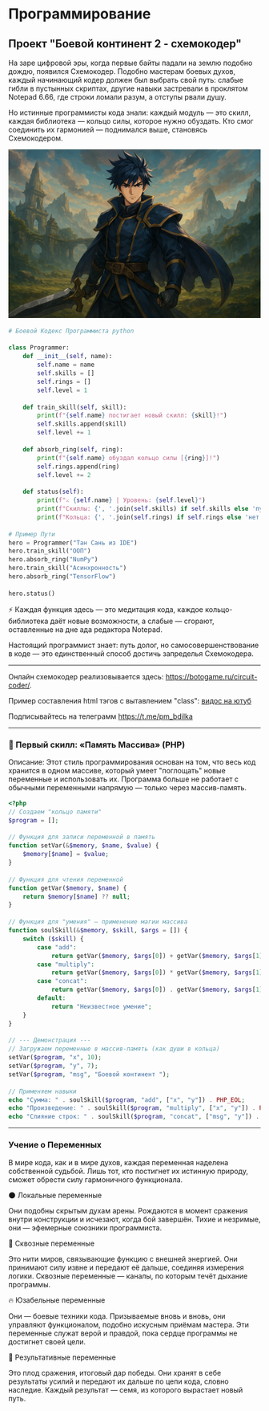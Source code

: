 # Программирование 

## Проект "Боевой континент 2 - схемокодер"

На заре цифровой эры, когда первые байты падали на землю подобно дождю, появился Схемокодер. Подобно мастерам боевых духов, каждый начинающий кодер должен был выбрать свой путь: слабые гибли в пустынных скриптах, другие навыки застревали в проклятом Notepad 6.66, где строки ломали разум, а отступы рвали душу.

Но истинные программисты кода знали: каждый модуль — это скилл, каждая библиотека — кольцо силы, которое нужно обуздать. Кто смог соединить их гармонией — поднимался выше, становясь Схемокодером.

![](./Картинки/bk2.png)

```python
# Боевой Кодекс Программиста python

class Programmer:
    def __init__(self, name):
        self.name = name
        self.skills = []
        self.rings = []
        self.level = 1

    def train_skill(self, skill):
        print(f"{self.name} постигает новый скилл: {skill}!")
        self.skills.append(skill)
        self.level += 1

    def absorb_ring(self, ring):
        print(f"{self.name} обуздал кольцо силы [{ring}]!")
        self.rings.append(ring)
        self.level += 2

    def status(self):
        print(f"⚔️ {self.name} | Уровень: {self.level}")
        print(f"Скиллы: {', '.join(self.skills) if self.skills else 'пусто'}")
        print(f"Кольца: {', '.join(self.rings) if self.rings else 'нет'}")

# Пример Пути
hero = Programmer("Тан Сань из IDE")
hero.train_skill("ООП")
hero.absorb_ring("NumPy")
hero.train_skill("Асинхронность")
hero.absorb_ring("TensorFlow")

hero.status()
```

⚡️ Каждая функция здесь — это медитация кода, каждое кольцо-библиотека даёт новые возможности, а слабые — сгорают, оставленные на дне ада редактора Notepad.

Настоящий программист знает: путь долог, но самосовершенствование в коде — это единственный способ достичь запределья Схемокодера.

-----------------------------------------------------------

Онлайн схемокодер реализовывается здесь: <a href="https://botogame.ru/circuit-coder/">https://botogame.ru/circuit-coder/</a>.

Пример составления html тэгов с вытавлением "class": <a href="https://www.youtube.com/watch?v=oW7JlXuVCf0" target="_blank">видос на ютуб</a>

Подписывайтесь на телеграмм <a href="https://t.me/pm_bdilka">https://t.me/pm_bdilka</a>

-----------------------------------------------------------

<h3>🐉 Первый скилл: «Память Массива» (PHP)</h3>

Описание:
Этот стиль программирования основан на том, что весь код хранится в одном массиве, который умеет "поглощать" новые переменные и использовать их. Программа больше не работает с обычными переменными напрямую — только через массив-память.

```php
<?php
// Создаем "кольцо памяти"
$program = [];

// Функция для записи переменной в память
function setVar(&$memory, $name, $value) {
    $memory[$name] = $value;
}

// Функция для чтения переменной
function getVar($memory, $name) {
    return $memory[$name] ?? null;
}

// Функция для "умения" — применение магии массива
function soulSkill(&$memory, $skill, $args = []) {
    switch ($skill) {
        case "add":
            return getVar($memory, $args[0]) + getVar($memory, $args[1]);
        case "multiply":
            return getVar($memory, $args[0]) * getVar($memory, $args[1]);
        case "concat":
            return getVar($memory, $args[0]) . getVar($memory, $args[1]);
        default:
            return "Неизвестное умение";
    }
}

// --- Демонстрация ---
// Загружаем переменные в массив-память (как души в кольца)
setVar($program, "x", 10);
setVar($program, "y", 7);
setVar($program, "msg", "Боевой континент ");

// Применяем навыки
echo "Сумма: " . soulSkill($program, "add", ["x", "y"]) . PHP_EOL;
echo "Произведение: " . soulSkill($program, "multiply", ["x", "y"]) . PHP_EOL;
echo "Слияние строк: " . soulSkill($program, "concat", ["msg", "y"]) . PHP_EOL;

```

-----------------------------------------------------------

<h3>Учение о Переменных</h3>

В мире кода, как и в мире духов, каждая переменная наделена собственной судьбой.
Лишь тот, кто постигнет их истинную природу, сможет обрести силу гармоничного функционала.


🌑 Локальные переменные

Они подобны скрытым духам арены.
Рождаются в момент сражения внутри конструкции и исчезают, когда бой завершён.
Тихие и незримые, они — эфемерные союзники программиста.


🌌 Сквозные переменные

Это нити миров, связывающие функцию с внешней энергией.
Они принимают силу извне и передают её дальше, соединяя измерения логики.
Сквозные переменные — каналы, по которым течёт дыхание программы.


🔥 Юзабельные переменные

Они — боевые техники кода.
Призываемые вновь и вновь, они управляют функционалом, подобно искусным приёмам мастера.
Эти переменные служат верой и правдой, пока сердце программы не достигнет своей цели.


🌿 Результативные переменные

Это плод сражения, итоговый дар победы.
Они хранят в себе результаты усилий и передают их дальше по цепи кода, словно наследие.
Каждый результат — семя, из которого вырастает новый путь.

